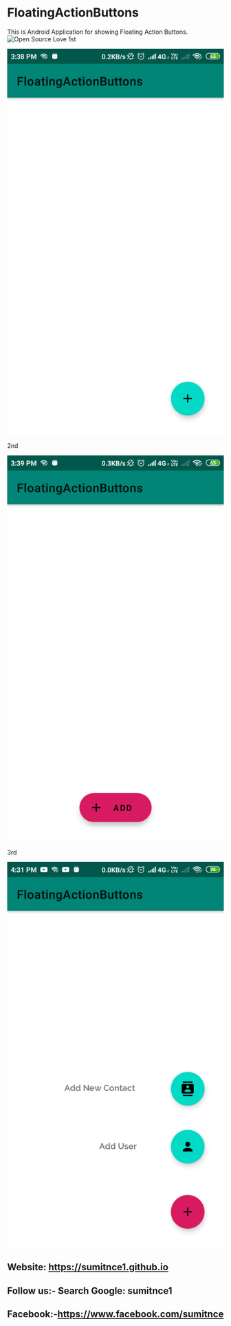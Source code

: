 # FloatingActionButtons
This is Android Application for showing Floating Action Buttons.
![Open Source Love](https://img.shields.io/badge/Open%20Source-%E2%9D%A4-red.svg)
1st

<img src="/Shot/s1.png">

2nd

<img src="/Shot/s2.png">

3rd

<img src="/Shot/s3.png">

## Website: https://sumitnce1.github.io
## Follow us:- Search Google: sumitnce1
## Facebook:-https://www.facebook.com/sumitnce

